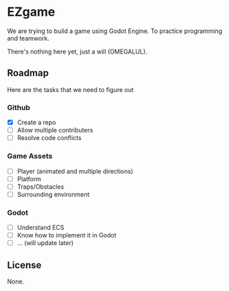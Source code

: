 # EZgame

We are trying to build a game using Godot Engine. To practice programming and
teamwork.

There's nothing here yet, just a will (OMEGALUL).


## Roadmap

Here are the tasks that we need to figure out

### Github

- [X] Create a repo
- [ ] Allow multiple contributers
- [ ] Resolve code conflicts

### Game Assets

- [ ] Player (animated and multiple directions)
- [ ] Platform
- [ ] Traps/Obstacles
- [ ] Surrounding environment

### Godot

- [ ] Understand ECS
- [ ] Know how to implement it in Godot
- [ ] ... (will update later)

## License

None.
